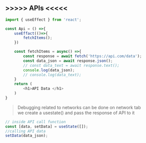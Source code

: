 ## >>>>> APIs <<<<<
```js
import { useEffect } from 'react';

const Api = () =>{
    useEffact(()=>{
        fetchItems();
    })

    const fetchItems = async() =>{
        const response = await fetch('https://api.com/data');
        const data_json = await response.json();
        // const data_text = await response.text();
        console.log(data_json);
        // console.log(data_text);
    }
    return (
        <h1>API Data </h1>
    )
}
```
> Debugging related to networks can be done on network tab <br>
> we create a usestate() and pass the response of API to it

```js
// inside API call function
const [data, setData] = useState([]);
//calling API data
setData(data_json);
```
<br>
 
<br>